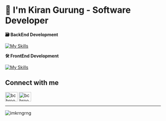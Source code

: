 # 👋 I'm Kiran Gurung - Software Developer

 **🗃 BackEnd Development**
 
[![My Skills](https://skillicons.dev/icons?i=ts,mongodb,nodejs,nestjs,docker,aws,azure)](https://skillicons.dev)

**🛠️ FrontEnd Development**

[![My Skills](https://skillicons.dev/icons?i=js,html,css,tailwind,vue,vite,=light)](https://skillicons.dev)


## Connect with me
<p align="left">
<a href="https://twitter.com/kirangu49065071" target="blank"><img align="center" src="https://raw.githubusercontent.com/rahuldkjain/github-profile-readme-generator/master/src/images/icons/Social/twitter.svg" alt="bcbrookman" height="30" width="40" /></a>
<a href="https://www.linkedin.com/in/kiran-gurung-aba4b4145" target="blank"><img align="center" src="https://raw.githubusercontent.com/rahuldkjain/github-profile-readme-generator/master/src/images/icons/Social/linked-in-alt.svg" alt="bcbrookman" height="30" width="40" /></a>
</p>

---
<p align="left"> <img src="https://komarev.com/ghpvc/?username=imkrngrng&label=Profile%20views&color=0e75b6&style=flat" alt="imkrngrng" /> </p>
